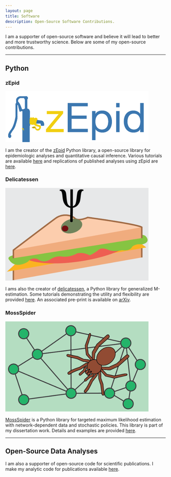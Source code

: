 ```yaml
---
layout: page
title: Software
description: Open-Source Software Contributions.
---
```


I am a supporter of open-source software and believe it will lead to better and more trustworthy science. Below are 
some of my open-source contributions.

------------------

## Python


### zEpid

<img src="assets/images/zepid_logo.png" alt="zEpid_logo" width="450">

I am the creator of the [zEpid](https://github.com/pzivich/zEpid) Python library, a open-source library for 
epidemiologic analyses and quantitative causal inference. Various tutorials are available 
[here](https://github.com/pzivich/Python-for-Epidemiologists/tree/master/3_Epidemiology_Analysis) and replications of
published analyses using zEpid are [here](https://github.com/pzivich/zEpid-replications).


### Delicatessen

<img src="assets/images/delicatessen_header.png" alt="deli_logo" width="450">

I ams also the creator of [delicatessen](https://github.com/pzivich/Delicatessen), a Python library for generalized 
M-estimation. Some tutorials demonstrating the utility and flexibility are provided 
[here](https://deli.readthedocs.io/en/latest/Examples.html). An associated pre-print is available on 
[arXiv](https://arxiv.org/abs/2203.11300).


### MossSpider

<img src="assets/images/mossspider_header.png" alt="mossspider_logo" width="450">

[MossSpider](https://github.com/pzivich/MossSpider) is a Python library for targeted maximum likelihood estimation with
network-dependent data and stochastic policies. This library is part of my dissertation work.  Details and examples are
provided [here](https://mossspider.readthedocs.io/en/latest/).

------------------

## Open-Source Data Analyses

I am also a supporter of open-source code for scientific publications. I make my analytic code for publications 
available [here](https://github.com/pzivich/publications-code).
